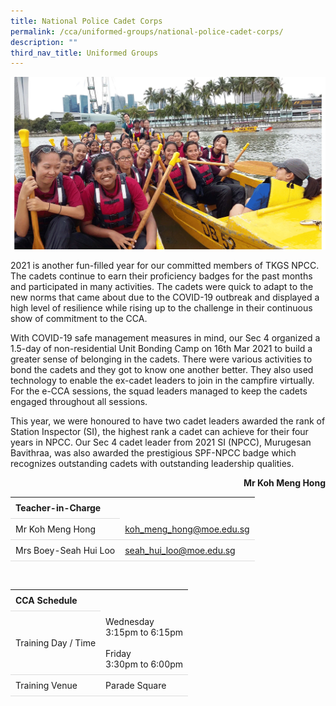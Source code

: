 ```yaml
---
title: National Police Cadet Corps
permalink: /cca/uniformed-groups/national-police-cadet-corps/
description: ""
third_nav_title: Uniformed Groups
---
```

<style>
table {
  border-collapse: collapse;
  width: 100%;
}

th, td {
  padding: 8px;
  text-align: left;
  border-bottom: 1px solid #ddd;
}

tr:hover {background-color: #F5F5DC;}
</style>

<img src="/images/CCA/NPCC/npcclub.gif">

<p>2021 is another fun-filled year for our committed members of TKGS NPCC. The cadets continue to earn their proficiency badges for the past months and participated in many activities. The cadets were quick to adapt to the new norms that came about due to the COVID-19 outbreak and displayed a high level of resilience while rising up to the challenge in their continuous show of commitment to the CCA.</p>
<p>With COVID-19 safe management measures in mind, our Sec 4 organized a 1.5-day of non-residential Unit Bonding Camp on 16th Mar 2021 to build a greater sense of belonging in the cadets. There were various activities to bond the cadets and they got to know one another better. They also used technology to enable the ex-cadet leaders to join in the campfire virtually. For the e-CCA sessions, the squad leaders managed to keep the cadets engaged throughout all sessions.</p>
<p>This year, we were honoured to have two cadet leaders awarded the rank of Station Inspector (SI), the highest rank a cadet can achieve for their four years in NPCC. Our Sec 4 cadet leader from 2021 SI (NPCC), Murugesan Bavithraa, was also awarded the prestigious SPF-NPCC badge which recognizes outstanding cadets with outstanding leadership qualities.</p>
<p style="text-align: right;"><strong>Mr Koh Meng Hong</strong></p>
<table>
	<tbody>
		<tr>
			<th colspan="1">Teacher-in-Charge</th>
</tr>
		<tr>
	<td rowspan="1">Mr Koh Meng Hong</td>
 <td><a target="" href="mailto:koh_meng_hong@moe.edu.sg">koh_meng_hong@moe.edu.sg</a></td>
	 	</tr>
<tr>
	<td rowspan="1">Mrs Boey-Seah Hui Loo</td>
 <td><a target="" href="mailto:seah_hui_loo@moe.edu.sg">seah_hui_loo@moe.edu.sg</a></td>
	 	</tr>
	</tbody>
	</table>
<br>
<table>
	<tbody>
		<tr>
			<th colspan="1">CCA Schedule</th>
</tr>
		<tr>
	<td rowspan="1"> Training Day / Time</td>
<td>Wednesday<br>
	3:15pm to 6:15pm<br>
	<br>
	Friday<br>
	3:30pm to 6:00pm
		</td>
	 	</tr>
<tr>
	<td rowspan="1">Training Venue</td>
 <td rowspan="1">Parade Square</td>
	</tr>
</tbody>
</table>